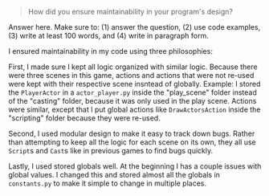 > How did you ensure maintainability in your program's design?

Answer here. Make sure to: (1) answer the question, (2) use code examples, (3) write at least 100 words, and (4) write in paragraph form.

I ensured maintainability in my code using three philosophies:

First, I made sure I kept all logic organized with similar logic. Because there were three scenes in this game, actions and actions that were not re-used were kept with their respective scene insntead of globally. Example: I stored the `PlayerActor` in a `actor_player.py` inside the "play_scene" folder instead of the "casting" folder, because it was only used in the play scene. Actions were similar, except that I put global actions like `DrawActorsAction` inside the "scripting" folder because they were re-used.

Second, I used modular design to make it easy to track down bugs. Rather than attempting to keep all the logic for each scene on its own, they all use `Script`s and `Cast`s like in previous games to find bugs quickly.

Lastly, I used stored globals well. At the beginning I has a couple issues with global values. I changed this and stored almost all the globals in `constants.py` to make it simple to change in multiple places.
